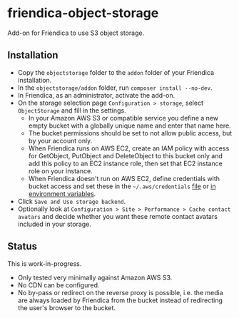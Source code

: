 # friendica-object-storage
Add-on for Friendica to use S3 object storage.

## Installation
- Copy the `objectstorage` folder to the `addon` folder of your Friendica installation.
- In the `objectstorage/addon` folder, run `composer install --no-dev`.
- In Friendica, as an administrator, activate the add-on. 
- On the storage selection page `Configuration > storage`, select `ObjectStorage` and fill in the settings.
  - In your Amazon AWS S3 or compatible service you define a new empty bucket with a globally unique name
    and enter that name here.
  - The bucket permissions should be set to not allow public access, but by your account only.
  - When Friendica runs on AWS EC2, create an IAM policy with access for GetObject, PutObject
    and DeleteObject to this bucket only and add this policy to an EC2 instance role, then set
    that EC2 instance role on your instance.
  - When Friendica doesn't run on AWS EC2, define credentials with bucket access and set these
    in the `~/.aws/credentials`
    [file](https://docs.aws.amazon.com/sdk-for-php/v3/developer-guide/guide_credentials_profiles.html)
    or [in environment variables](https://docs.aws.amazon.com/sdk-for-php/v3/developer-guide/guide_credentials_environment.html).
- Click `Save and Use storage backend`.
- Optionally look at `Configuration > Site > Performance > Cache contact avatars` and
  decide whether you want these remote contact avatars included in your storage.
  
## Status
This is work-in-progress.
- Only tested very minimally against Amazon AWS S3.
- No CDN can be configured.
- No by-pass or redirect on the reverse proxy is possible,
i.e. the media are always loaded by Friendica from the bucket instead of redirecting
the user's browser to the bucket.
